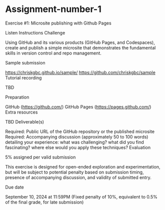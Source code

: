 # Assignment-number-1
Exercise #1: Microsite publishing with Github Pages
 

Listen
Instructions
Challenge

Using GitHub and its various products (GitHub Pages, and Codespaces), create and publish a simple microsite that demonstrates the fundamental skills in version control and repo management.

Sample submission

https://chriskgbc.github.io/sample/
https://github.com/chriskgbc/sample
Tutorial recording

TBD

Preparation

GitHub (https://github.com/)
GitHub Pages (https://pages.github.com/)
Extra resources

TBD
Deliverable(s)

Required: Public URL of the GitHub repository or the published microsite
Required: Accompanying discussion (approximately 50 to 100 words) detailing your experience: what was challenging? what did you find fascinating? where else would you apply these techniques?
Evaluation

5% assigned per valid submission

This exercise is designed for open-ended exploration and experimentation, but will be subject to potential penalty based on submission timing, presence of accompanying discussion, and validity of submitted entry.

Due date

September 10, 2024 at 11:59PM
(Fixed penalty of 10%, equivalent to 0.5% of the final grade, for late submission)
